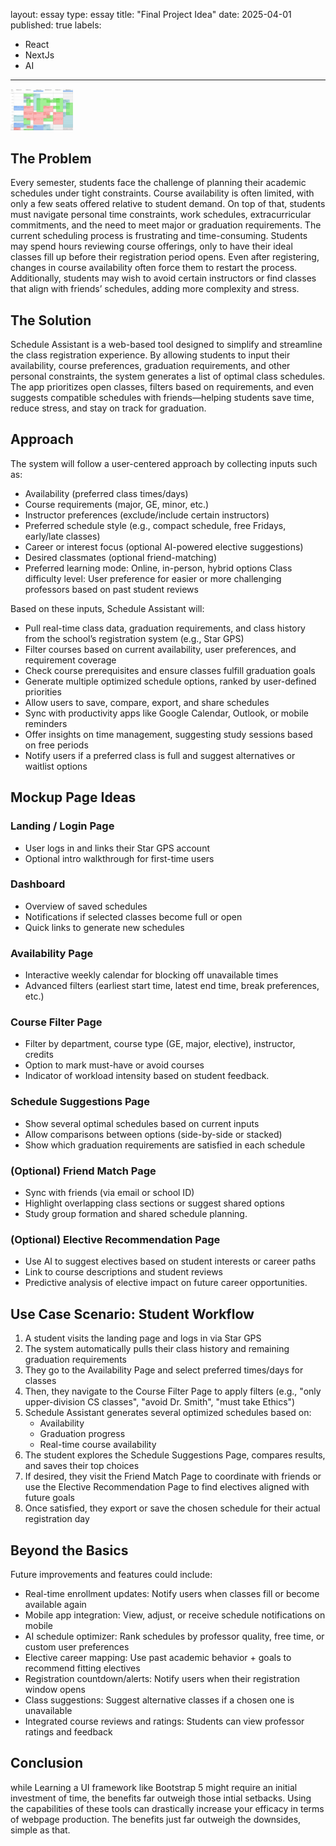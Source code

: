 layout: essay
type: essay
title: "Final Project Idea"
date: 2025-04-01
published: true
labels:
  - React
  - NextJs
  - AI
---
<img width="100px" class="rounded float-start pe-4" src="../img/schedule.jpg">

## The Problem
Every semester, students face the challenge of planning their academic schedules under tight constraints. Course availability is often limited, with only a few seats offered relative to student demand. On top of that, students must navigate personal time constraints, work schedules, extracurricular commitments, and the need to meet major or graduation requirements.
The current scheduling process is frustrating and time-consuming. Students may spend hours reviewing course offerings, only to have their ideal classes fill up before their registration period opens. Even after registering, changes in course availability often force them to restart the process. Additionally, students may wish to avoid certain instructors or find classes that align with friends’ schedules, adding more complexity and stress.


## The Solution
Schedule Assistant is a web-based tool designed to simplify and streamline the class registration experience. By allowing students to input their availability, course preferences, graduation requirements, and other personal constraints, the system generates a list of optimal class schedules. The app prioritizes open classes, filters based on requirements, and even suggests compatible schedules with friends—helping students save time, reduce stress, and stay on track for graduation.

## Approach
The system will follow a user-centered approach by collecting inputs such as:
* Availability (preferred class times/days)
* Course requirements (major, GE, minor, etc.)
* Instructor preferences (exclude/include certain instructors)
* Preferred schedule style (e.g., compact schedule, free Fridays, early/late classes)
* Career or interest focus (optional AI-powered elective suggestions)
* Desired classmates (optional friend-matching)
* Preferred learning mode: Online, in-person, hybrid options
Class difficulty level: User preference for easier or more challenging professors based on past student reviews


Based on these inputs, Schedule Assistant will:


* Pull real-time class data, graduation requirements, and class history from the school’s registration system (e.g., Star GPS)
* Filter courses based on current availability, user preferences, and requirement coverage
* Check course prerequisites and ensure classes fulfill graduation goals
* Generate multiple optimized schedule options, ranked by user-defined priorities
* Allow users to save, compare, export, and share schedules
* Sync with productivity apps like Google Calendar, Outlook, or mobile reminders
* Offer insights on time management, suggesting study sessions based on free periods
* Notify users if a preferred class is full and suggest alternatives or waitlist options

 
## Mockup Page Ideas
### Landing / Login Page
* User logs in and links their Star GPS account
* Optional intro walkthrough for first-time users
### Dashboard
* Overview of saved schedules
* Notifications if selected classes become full or open
* Quick links to generate new schedules
### Availability Page
* Interactive weekly calendar for blocking off unavailable times
* Advanced filters (earliest start time, latest end time, break preferences, etc.)
### Course Filter Page
* Filter by department, course type (GE, major, elective), instructor, credits
* Option to mark must-have or avoid courses
* Indicator of workload intensity based on student feedback.
### Schedule Suggestions Page
* Show several optimal schedules based on current inputs
* Allow comparisons between options (side-by-side or stacked)
* Show which graduation requirements are satisfied in each schedule
### (Optional) Friend Match Page
* Sync with friends (via email or school ID)
* Highlight overlapping class sections or suggest shared options
* Study group formation and shared schedule planning.
### (Optional) Elective Recommendation Page
* Use AI to suggest electives based on student interests or career paths
* Link to course descriptions and student reviews
* Predictive analysis of elective impact on future career opportunities.

##  Use Case Scenario: Student Workflow  

1. A student visits the landing page and logs in via Star GPS  
2. The system automatically pulls their class history and remaining graduation requirements  
3. They go to the Availability Page and select preferred times/days for classes  
4. Then, they navigate to the Course Filter Page to apply filters (e.g., "only upper-division CS classes", "avoid Dr. Smith", "must take Ethics")  
5. Schedule Assistant generates several optimized schedules based on:  
   * Availability  
   * Graduation progress  
   * Real-time course availability  
6. The student explores the Schedule Suggestions Page, compares results, and saves their top choices  
7. If desired, they visit the Friend Match Page to coordinate with friends or use the Elective Recommendation Page to find electives aligned with future goals  
8.  Once satisfied, they export or save the chosen schedule for their actual registration day  

## Beyond the Basics  
Future improvements and features could include:  

* Real-time enrollment updates: Notify users when classes fill or become available again  
* Mobile app integration: View, adjust, or receive schedule notifications on mobile  
* AI schedule optimizer: Rank schedules by professor quality, free time, or custom user preferences  
* Elective career mapping: Use past academic behavior + goals to recommend fitting electives  
* Registration countdown/alerts: Notify users when their registration window opens  
* Class suggestions: Suggest alternative classes if a chosen one is unavailable  
* Integrated course reviews and ratings: Students can view professor ratings and feedback  

## Conclusion
while Learning a UI framework like Bootstrap 5 might require an initial investment of time, the benefits far outweigh those intial setbacks. Using the capabilities of these tools can drastically increase your efficacy in terms of webpage production. The benefits just far outweigh the downsides, simple as that.
